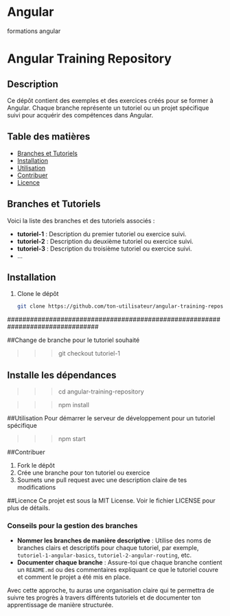 # Angular
formations angular

# Angular Training Repository

## Description
Ce dépôt contient des exemples et des exercices créés pour se former à Angular. Chaque branche représente un tutoriel ou un projet spécifique suivi pour acquérir des compétences dans Angular.

## Table des matières
- [Branches et Tutoriels](#branches-et-tutoriels)
- [Installation](#installation)
- [Utilisation](#utilisation)
- [Contribuer](#contribuer)
- [Licence](#licence)

## Branches et Tutoriels
Voici la liste des branches et des tutoriels associés :

- **tutoriel-1** : Description du premier tutoriel ou exercice suivi.
- **tutoriel-2** : Description du deuxième tutoriel ou exercice suivi.
- **tutoriel-3** : Description du troisième tutoriel ou exercice suivi.
- ...

## Installation
1. Clone le dépôt
   ```bash
   git clone https://github.com/ton-utilisateur/angular-training-repository.git

################################################################################

##Change de branche pour le tutoriel souhaité

>>> git checkout tutoriel-1

## Installe les dépendances

>>> cd angular-training-repository

>>> npm install

##Utilisation
Pour démarrer le serveur de développement pour un tutoriel spécifique

>>> npm start

##Contribuer

1. Fork le dépôt
2. Crée une branche pour ton tutoriel ou exercice
3. Soumets une pull request avec une description claire de tes modifications

##Licence
Ce projet est sous la MIT License. Voir le fichier LICENSE pour plus de détails.

### Conseils pour la gestion des branches

- **Nommer les branches de manière descriptive** : Utilise des noms de branches clairs et descriptifs pour chaque tutoriel, par exemple, `tutoriel-1-angular-basics`, `tutoriel-2-angular-routing`, etc.
- **Documenter chaque branche** : Assure-toi que chaque branche contient un `README.md` ou des commentaires expliquant ce que le tutoriel couvre et comment le projet a été mis en place.

Avec cette approche, tu auras une organisation claire qui te permettra de suivre tes progrès à travers différents tutoriels et de documenter ton apprentissage de manière structurée.


